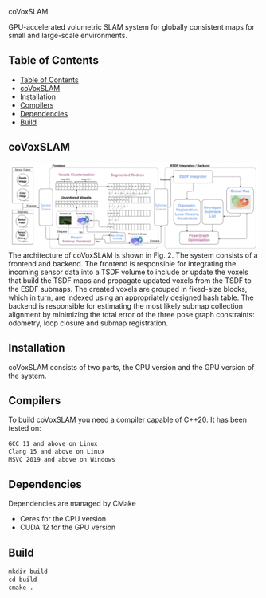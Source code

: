 coVoxSLAM

GPU-accelerated volumetric SLAM system for globally consistent maps for small and large-scale environments.

## Table of Contents
- [Table of Contents](#table-of-contents)
- [coVoxSLAM](#covoxslam)
- [Installation ](#installation-)
- [Compilers ](#compilers-)
- [Dependencies ](#dependencies-)
- [Build](#build)

## coVoxSLAM

![pipeline](docs/diagrams/pipeline.png)
The architecture of coVoxSLAM is shown in Fig. 2. The system consists of a frontend and backend. The frontend is responsible for integrating the incoming sensor data into a TSDF volume to include or update the voxels that build the TSDF maps and propagate updated voxels from the TSDF to the ESDF submaps. The created voxels are grouped in fixed-size blocks, which in turn, are indexed using an appropriately designed hash table. The backend is responsible for estimating the most likely submap collection alignment by minimizing the total error of the three pose graph constraints: odometry, loop closure and submap registration.

## Installation <a id='installation'></a>

coVoxSLAM consists of two parts, the CPU version and the GPU version of the system.


## Compilers <a id='compilers'></a>

To build coVoxSLAM you need a compiler capable of C++20. It has been tested on:

    GCC 11 and above on Linux
    Clang 15 and above on Linux
    MSVC 2019 and above on Windows

## Dependencies <a id='deps'></a>

Dependencies are managed by CMake

- Ceres for the CPU version
- CUDA 12 for the GPU version

## Build

```
mkdir build
cd build
cmake .
```